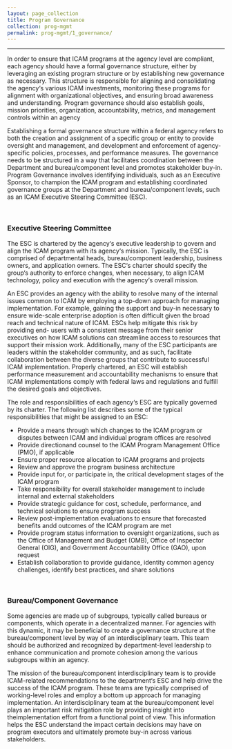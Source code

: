 ```yaml
---
layout: page_collection
title: Program Governance
collection: prog-mgmt
permalink: prog-mgmt/1_governance/
---
```

<script>
$(function() {
  $( "#accordion" ).accordion({
    heightStyle: "content",
    collapsible: "true",
    active: "false"
  });
});
</script>
-------------------------------------------------

In order to ensure that ICAM programs at the agency level are compliant, each agency should have a formal governance structure, either by leveraging an existing program structure or by establishing new governance as necessary. This structure is responsible for aligning and consolidating the agency‘s various ICAM investments, monitoring these programs for alignment with organizational objectives, and ensuring broad awareness and understanding. Program governance should also establish goals, mission priorities, organization, accountability, metrics, and management controls within an agency

Establishing a formal governance structure within a federal agency refers to both the creation and assignment of a specific group or entity to provide oversight and management, and development and enforcement of agency-specific policies, processes, and performance measures. The governance needs to be structured in a way that facilitates coordination between the Department and bureau/component level and promotes stakeholder buy-in. Program Governance involves identifying individuals, such as an Executive Sponsor, to champion the ICAM program and establishing coordinated governance groups at the Department and bureau/component levels, such as an ICAM Executive Steering Committee (ESC).

<br>

### Executive Steering Committee
The ESC is chartered by the agency‘s executive leadership to govern and align the ICAM program with its agency‘s mission. Typically, the ESC is comprised of departmental heads, bureau/component leadership, business owners, and application owners. The ESC‘s charter should specify the group‘s authority to enforce changes, when necessary, to align ICAM technology, policy and execution with the agency‘s overall mission.

An ESC provides an agency with the ability to resolve many of the internal issues common to ICAM by employing a top-down approach for managing implementation. For example, gaining the support and buy-in necessary to ensure wide-scale enterprise adoption is often difficult given the broad reach and technical nature of ICAM. ESCs help mitigate this risk by providing end- users with a consistent message from their senior executives on how ICAM solutions can streamline access to resources that support their mission work. Additionally, many of the ESC participants are leaders within the stakeholder community, and as such, facilitate collaboration between the diverse groups that contribute to successful ICAM implementation. Properly chartered, an ESC will establish performance measurement and accountability mechanisms to ensure that ICAM implementations comply with federal laws and regulations and fulfill the desired goals and objectives.

The role and responsibilities of each agency‘s ESC are typically governed by its charter. The following list describes some of the typical responsibilities that might be assigned to an ESC:

*  Provide a means through which changes to the ICAM program or disputes between ICAM and individual program offices are resolved
*  Provide directionand counsel to the ICAM Program Management Office (PMO), if applicable
*  Ensure proper resource allocation to ICAM programs and projects
*  Review and approve the program business architecture
*  Provide input for, or participate in, the critical development stages of the ICAM program
*  Take responsibility for overall stakeholder management to include internal and external stakeholders
*  Provide strategic guidance for cost, schedule, performance, and technical solutions to ensure program success
*  Review post-implementation evaluations to ensure that forecasted benefits andd outcomes of the ICAM program are met
*  Provide program status information to oversight organizations, such as the Office of Management and Budget (OMB), Office of Inspector General (OIG), and Government Accountability Office (GAO), upon request
*  Establish collaboration to provide guidance, identity common agency challenges, identify best practices, and share solutions

<br>

### Bureau/Component Governance
Some agencies are made up of subgroups, typically called bureaus or components, which operate in a decentralized manner. For agencies with this dynamic, it may be beneficial to create a governance structure at the bureau/component level by way of an interdisciplinary team. This team should be authorized and recognized by department-level leadership to enhance communication and promote cohesion among the various subgroups within an agency. 

The mission of the bureau/component interdisciplinary team is to provide ICAM-related recommendations to the department‘s ESC and help drive the success of the ICAM program. These teams are typically comprised of working-level roles and employ a bottom up approach for managing implementation. An interdisciplinary team at the bureau/component level plays an important risk mitigation role by providing insight into theimplementation effort from a functional point of view. This information helps the ESC understand the impact certain decisions may have on program executors and ultimately promote buy-in across various stakeholders.


